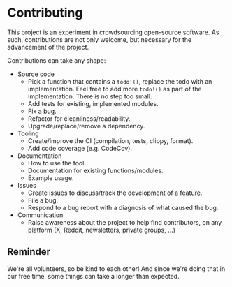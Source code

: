 # Contributing

This project is an experiment in crowdsourcing open-source software. As such, contributions are not only welcome, but necessary for the advancement of the project.

Contributions can take any shape:
- Source code
  - Pick a function that contains a `todo!()`, replace the todo with an
    implementation. Feel free to add more `todo!()` as part of the
    implementation. There is no step too small.
  - Add tests for existing, implemented modules.
  - Fix a bug.
  - Refactor for cleanliness/readability.
  - Upgrade/replace/remove a dependency.
- Tooling
  - Create/improve the CI (compilation, tests, clippy, format).
  - Add code coverage (e.g. CodeCov).
- Documentation
  - How to use the tool.
  - Documentation for existing functions/modules.
  - Example usage.
- Issues
  - Create issues to discuss/track the development of a feature.
  - File a bug.
  - Respond to a bug report with a diagnosis of what caused the bug.
- Communication
  - Raise awareness about the project to help find contributors, on any platform (X, Reddit, newsletters, private groups, ...)


## Reminder

We're all volunteers, so be kind to each other! And since we're doing that in our free time, some
things can take a longer than expected.
